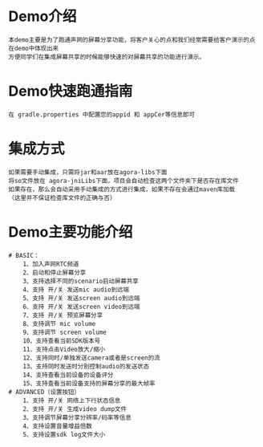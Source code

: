 # Demo介绍
    本demo主要是为了跑通声网的屏幕分享功能，将客户关心的点和我们经常需要给客户演示的点在demo中体现出来
    方便同学们在集成屏幕共享的时候能够快速的对屏幕共享的功能进行演示。

# Demo快速跑通指南
    在 gradle.properties 中配置您的appid 和 appCer等信息即可

# 集成方式
    如果需要手动集成，只需将jar和aar放在agora-libs下面
    将so文件放在 agora-jniLibs下面，项目会自动检查这两个文件夹下是否存在库文件
    如果存在，那么会自动采用手动集成的方式进行集成，如果不存在会通过maven库加载
    （这里并不保证检查库文件的正确与否）

# Demo主要功能介绍
    # BASIC：
        1、加入声网RTC频道
        2、启动和停止屏幕分享
        3、支持选择不同的scenario启动屏幕共享
        4、支持 开/关 发送mic audio到远端
        5、支持 开/关 发送screen audio到远端
        6、支持 开/关 发送screen video到远端
        7、支持 开/关 预览屏幕分享
        8、支持调节 mic volume
        9、支持调节 screen volume
        10、支持查看当前SDK版本号
        11、支持点击Video放大/缩小
        12、支持同时/单独发送camera或者是screen的流
        13、支持同时发送时分别控制audio的发送状态
        14、支持查看当前设备的设备评分
        15、支持查看当前设备支持的屏幕分享的最大帧率
    # ADVANCED（设置按钮）
        1、支持 开/关 网络上下行状态信息
        2、支持 开/关 生成video dump文件
        3、支持调节屏幕分享分辨率/码率等信息
        4、支持设置音量增益倍数
        5、支持设置sdk log文件大小